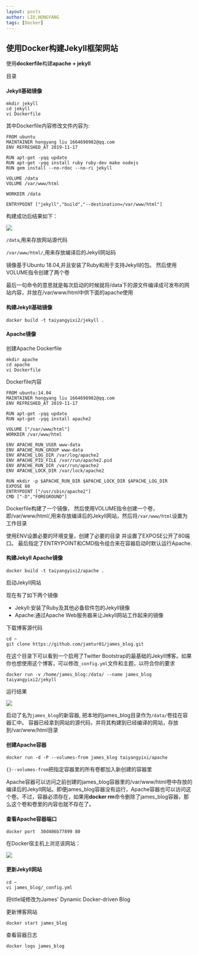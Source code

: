```yaml
---
layout: posts
author: LIU,HONGYANG
tags: [Docker]
---
```






## 使用Docker构建Jekyll框架网站


使用**dockerfile**构建**apache + jekyll**

目录





#### Jekyll基础镜像





```
mkdir jekyll
cd jekyll
vi Dockerfile
```

其中Dockerfile内容修改文件内容为:

```
FROM ubuntu
MAINTAINER hongyang liu 1664698982@qq.com
ENV REFRESHED_AT 2019-11-17

RUN apt-get -yqq update
RUN apt-get -yqq install ruby ruby-dev make nodejs
RUN gem install --no-rdoc --no-ri jekyll

VOLUME /data
VOLUME /var/www/html

WORKDIR /data

ENTRYPOINT ["jekyll","build","--destination=/var/www/html"]

```

构建成功后结果如下：

![](https://tva1.sinaimg.cn/large/007S8ZIlgy1gfjotbiaelj30ka044q3g.jpg)

```/data```,用来存放网站源代码

```/var/www/html/```,用来存放编译后的Jekyll网站码


镜像基于Ubuntu 18.04,并且安装了Ruby和用于支持Jekyll的包。
然后使用VOLUME指令创建了两个卷

最后一句命令的意思就是每次启动的时候就将/data下的源文件编译成可发布的网站内容，并放在/var/www/html中供下面的apache使用



#### 构建Jekyll基础镜像







```{}
docker build -t taiyangyixi2/jekyll .
```



#### Apache镜像






创建Apache Dockerfile

```{}
mkdir apache
cd apache 
vi Dockerfile
```


Dockerfile内容



```{}
FROM ubuntu:14.04
MAINTAINER hongyang liu 1664698982@qq.com
ENV REFRESHED_AT 2019-11-17

RUN apt-get -yqq update
RUN apt-get -yqq install apache2

VOLUME ["/var/www/html"]
WORKDIR /var/www/html

ENV APACHE_RUN_USER www-data
ENV APACHE_RUN_GROUP www-data
ENV APACHE_LOG_DIR /var/log/apache2
ENV APACHE_PID_FILE /var/run/apache2.pid
ENV APACHE_RUN_DIR /var/run/apache2
ENV APACHE_LOCK_DIR /var/lock/apache2

RUN mkdir -p $APACHE_RUN_DIR $APACHE_LOCK_DIR $APACHE_LOG_DIR
EXPOSE 80
ENTRYPOINT ["/usr/sbin/apache2"]
CMD ["-D","FOREGROUND"]
```



Dockerfile构建了一个镜像，
然后使用VOLUME指令创建一个卷，
即/var/www/html/,用来存放编译后的Jekyll网站，然后将```/var/www/html```设置为工作目录

使用ENV设置必要的环境变量，创建了必要的目录
并设置了EXPOSE公开了80端口。
最后指定了ENTRYPOINT和CMD指令组合来在容器启动时默认运行Apache.



#### 构建Jekyll Apache镜像








```{}
docker build -t taiyangyixi2/apache .
```

启动Jekyll网站

现在有了如下两个镜像

- Jekyll:安装了Ruby及其他必备软件包的Jekyll镜像
- Apache:通过Apache Web服务器来让Jekyll网站工作起来的镜像

下载博客源代码

```{}
cd ~
git clone https://github.com/jamtur01/james_blog.git
```

在这个目录下可以看到一个启用了Twitter Bootstrap的最基础的Jekyll博客。如果你也想使用这个博客，可以修改```_config.yml```文件和主题，以符合你的要求
```{}
docker run -v /home/james_blog:/data/ --name james_blog taiyangyixi2/jekyll
```
运行结果

![](https://tva1.sinaimg.cn/large/007S8ZIlgy1gfjot49vkcj317605s3zh.jpg)

启动了名为```james_blog```的新容器,
把本地的james_blog目录作为```/data/```卷挂在容器汇中。
容器已经拿到网站的源代码，并将其构建到已经编译的网站，存放到/var/www/html目录



#### 创建Apache容器




```{}
docker run -d -P --volumes-from james_blog taiyangyixi/apache
```
```{}--volumes-from```把指定容器里的所有卷都加入新创建的容器里

Apache容器可以访问之前创建的james_blog容器里的/var/www/html卷中存放的编译后的Jekyll网站。即便james_blog容器没有运行，Apache容器也可以访问这个卷。不过，容器必须存在，如果用**docker rm**命令删除了james_blog容器，那么这个卷和卷里的内容也就不存在了。



#### 查看Apache容器端口




```{}
docker port  30d486b77899 80
```

在Docker宿主机上浏览该网站：


![](https://tva1.sinaimg.cn/large/007S8ZIlgy1gfjosw0qe7j31br0u00wv.jpg)



#### 更新Jekyll网站




```{}
cd ~
vi james_blog/_config.yml
```

将title域修改为James' Dynamic Docker-driven Blog

更新博客网站

```{}
docker start james_blog
```

查看容器日志

```{}
docker logs james_blog
```